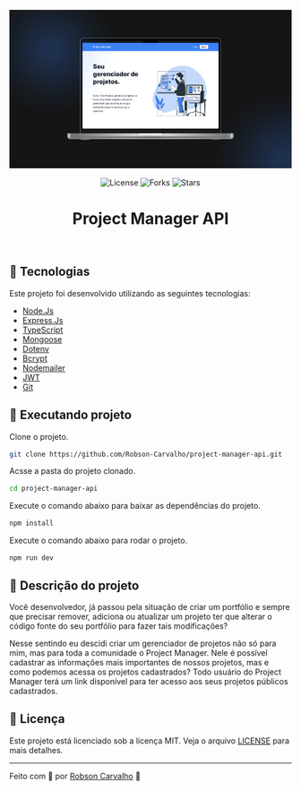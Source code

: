 <p align="center">
  <img alt="image preview" src=".github/preview.png">
</p>

<p align="center">
  <img  src="https://img.shields.io/static/v1?label=license&message=MIT&color=3B82F6&labelColor=3B82F6" alt="License">

  <img src="https://img.shields.io/github/forks/Robson-Carvalho/waiter-app-api?label=forks&message=MIT&color=3B82F6&labelColor=3B82F6" alt="Forks">

  <img src="https://img.shields.io/github/stars/Robson-Carvalho/waiter-app-api?label=stars&message=MIT&color=3B82F6&labelColor=3B82F6" alt="Stars">
</p>

<h1 align="center">
    Project Manager API
</h1>

<br>

## 🧪 Tecnologias

Este projeto foi desenvolvido utilizando as seguintes tecnologias:

- [Node.Js](https://nodejs.org/en)
- [Express.Js](https://expressjs.com/)
- [TypeScript](https://www.typescriptlang.org/)
- [Mongoose](https://mongoosejs.com/)
- [Dotenv](https://www.npmjs.com/package/dotenv)
- [Bcrypt](https://www.npmjs.com/package/bcrypt)
- [Nodemailer](https://www.npmjs.com/package/nodemailer)
- [JWT](https://jwt.io/)
- [Git](https://git-scm.com/)

## 🚀 Executando projeto

Clone o projeto.

```bash
git clone https://github.com/Robson-Carvalho/project-manager-api.git
```

Acsse a pasta do projeto clonado.

```bash
cd project-manager-api
```

Execute o comando abaixo para baixar as dependências do projeto.

```bash
npm install
```

Execute o comando abaixo para rodar o projeto.

```
npm run dev
```

## 📖 Descrição do projeto

Você desenvolvedor, já passou pela situação de criar um portfólio e sempre que precisar remover, adiciona ou atualizar um projeto ter que alterar o código fonte do seu portfólio para fazer tais modificações?

Nesse sentindo eu descidi criar um gerenciador de projetos não só para mim, mas para toda a comunidade o Project Manager. Nele é possível cadastrar as informações mais importantes de nossos projetos, mas e como podemos acessa os projetos cadastrados? Todo usuário do Project Manager terá um link disponível para ter acesso aos seus projetos públicos cadastrados.

## 📝 Licença

Este projeto está licenciado sob a licença MIT. Veja o arquivo [LICENSE](./LICENSE) para mais detalhes.

---

Feito com 💜 por [Robson Carvalho](https://portfolio-robson-carvalho.vercel.app/) 👋

